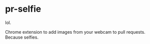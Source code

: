 pr-selfie
=========

lol.

Chrome extension to add images from your webcam to pull requests. Because selfies.
